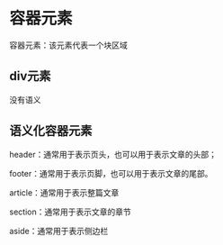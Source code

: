 # 容器元素
容器元素：该元素代表一个块区域

## div元素

没有语义

## 语义化容器元素
header：通常用于表示页头，也可以用于表示文章的头部；

footer：通常用于表示页脚，也可以用于表示文章的尾部。

article：通常用于表示整篇文章

section：通常用于表示文章的章节

aside：通常用于表示侧边栏